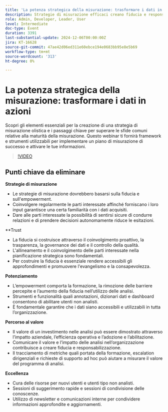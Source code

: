 ```yaml
---
title: 'La potenza strategica della misurazione: trasformare i dati in azioni'
description: Strategie di misurazione efficaci creano fiducia e responsabilizzazione coinvolgendo le parti interessate, assicurando la familiarità dei dati e promuovendo la fiducia nel processo decisionale, mentre la fiducia è stabilita attraverso la trasparenza, la governance dei dati e l’allineamento delle parti interessate, e l’empowerment viene raggiunto attraverso la formazione, gli strumenti accessibili e i dati actionable, il tutto contribuendo a dimostrare il valore dell’analisi attraverso l’impatto aziendale e l’efficienza operativa.
role: Admin, Developer, Leader, User
level: Intermediate
doc-type: Event
duration: 3391
last-substantial-update: 2024-12-06T00:00:00Z
jira: KT-16628
source-git-commit: 47ae42d06ed311e60ebce194e0683bb95e8e5b69
workflow-type: tm+mt
source-wordcount: '313'
ht-degree: 0%

---
```



# La potenza strategica della misurazione: trasformare i dati in azioni

Scopri gli elementi essenziali per la creazione di una strategia di misurazione olistica e i passaggi chiave per superare le sfide comuni relative alla maturità della misurazione. Questo webinar ti fornirà framework e strumenti utilizzabili per implementare un piano di misurazione di successo e attivare le tue informazioni.

>[!VIDEO](https://video.tv.adobe.com/v/3440935/?learn=on&enablevpops)

## Punti chiave da eliminare

**Strategie di misurazione**

* Le strategie di misurazione dovrebbero basarsi sulla fiducia e sull&#39;empowerment.
* Coinvolgere regolarmente le parti interessate affinché forniscano i loro input garantisce una certa familiarità con i dati acquisiti.
* Dare alle parti interessate la possibilità di sentirsi sicure di condurre relazioni e di prendere decisioni autonomamente riduce le esitazioni.

**Trust

* La fiducia si costruisce attraverso il coinvolgimento proattivo, la trasparenza, la governance dei dati e il controllo della qualità.
* L&#39;allineamento e il coinvolgimento delle parti interessate nella pianificazione strategica sono fondamentali.
* Per costruire la fiducia è essenziale rendere accessibili gli approfondimenti e promuovere l&#39;evangelismo e la consapevolezza.

**Potenziamento**

* L’empowerment comporta la formazione, la rimozione delle barriere percepite e l’aumento della fiducia nell’utilizzo delle analisi.
* Strumenti e funzionalità quali annotazioni, dizionari dati e dashboard consentono di abilitare utenti non analisti.
* È fondamentale garantire che i dati siano accessibili e utilizzabili in tutta l’organizzazione.

**Percorso al valore**

* Il valore di un investimento nelle analisi può essere dimostrato attraverso l’impatto aziendale, l’efficienza operativa e l’adozione e l’abilitazione.
* Comunicare il valore e l’impatto delle analisi nell’organizzazione contribuisce a creare fiducia e responsabilizzazione.
* Il tracciamento di metriche quali portata della formazione, escalation dirigenziali e richieste di supporto ad hoc può aiutare a misurare il valore del programma di analisi.

**Eccellenza**

* Cura delle risorse per nuovi utenti e utenti tipo non analisti.
* Sessioni di suggerimento rapide e sessioni di condivisione delle conoscenze.
* Utilizzo di newsletter e comunicazioni interne per condividere informazioni approfondite e aggiornamenti.

